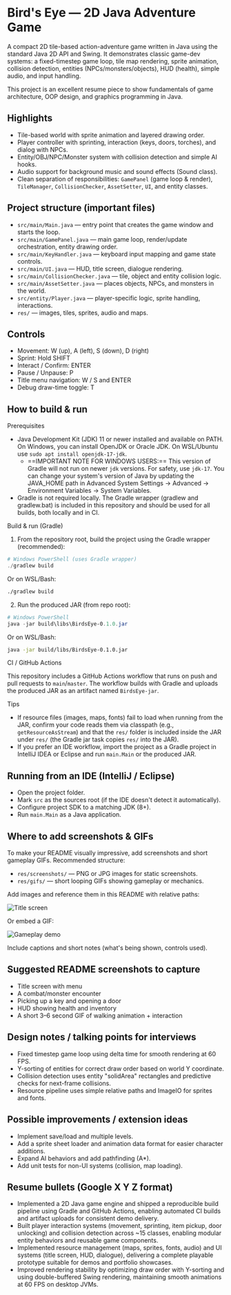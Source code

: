# Bird's Eye — 2D Java Adventure Game

A compact 2D tile-based action-adventure game written in Java using the standard Java 2D API and Swing. It demonstrates classic game-dev systems: a fixed-timestep game loop, tile map rendering, sprite animation, collision detection, entities (NPCs/monsters/objects), HUD (health), simple audio, and input handling.

This project is an excellent resume piece to show fundamentals of game architecture, OOP design, and graphics programming in Java.

## Highlights

- Tile-based world with sprite animation and layered drawing order.
- Player controller with sprinting, interaction (keys, doors, torches), and dialog with NPCs.
- Entity/OBJ/NPC/Monster system with collision detection and simple AI hooks.
- Audio support for background music and sound effects (Sound class).
- Clean separation of responsibilities: `GamePanel` (game loop & render), `TileManager`, `CollisionChecker`, `AssetSetter`, `UI`, and entity classes.

## Project structure (important files)

- `src/main/Main.java` — entry point that creates the game window and starts the loop.
- `src/main/GamePanel.java` — main game loop, render/update orchestration, entity drawing order.
- `src/main/KeyHandler.java` — keyboard input mapping and game state controls.
- `src/main/UI.java` — HUD, title screen, dialogue rendering.
- `src/main/CollisionChecker.java` — tile, object and entity collision logic.
- `src/main/AssetSetter.java` — places objects, NPCs, and monsters in the world.
- `src/entity/Player.java` — player-specific logic, sprite handling, interactions.
- `res/` — images, tiles, sprites, audio and maps.

## Controls

- Movement: W (up), A (left), S (down), D (right)
- Sprint: Hold SHIFT
- Interact / Confirm: ENTER
- Pause / Unpause: P
- Title menu navigation: W / S and ENTER
- Debug draw-time toggle: T

## How to build & run

Prerequisites

- Java Development Kit (JDK) 11 or newer installed and available on PATH. On Windows, you can install OpenJDK or Oracle JDK. On WSL/Ubuntu use `sudo apt install openjdk-17-jdk`.
  - ==IMPORTANT NOTE FOR WINDOWS USERS:== This version of Gradle will not run on newer `jdk` versions. For safety, use `jdk-17`. You can change your system's version of Java by updating the JAVA_HOME path in Advanced System Settings -> Advanced -> Environment Variables -> System Variables.
- Gradle is not required locally. The Gradle wrapper (gradlew and gradlew.bat) is included in this repository and should be used for all builds, both locally and in CI.

Build & run (Gradle)

1. From the repository root, build the project using the Gradle wrapper (recommended):

```powershell
# Windows PowerShell (uses Gradle wrapper)
./gradlew build
```

Or on WSL/Bash:

```bash
./gradlew build
```

2. Run the produced JAR (from repo root):

```powershell
# Windows PowerShell
java -jar build\libs\BirdsEye-0.1.0.jar
```

Or on WSL/Bash:

```bash
java -jar build/libs/BirdsEye-0.1.0.jar
```

CI / GitHub Actions

This repository includes a GitHub Actions workflow that runs on push and pull requests to `main`/`master`. The workflow builds with Gradle and uploads the produced JAR as an artifact named `BirdsEye-jar`.

Tips

- If resource files (images, maps, fonts) fail to load when running from the JAR, confirm your code reads them via classpath (e.g., `getResourceAsStream`) and that the `res/` folder is included inside the JAR under `res/` (the Gradle jar task copies `res/` into the JAR).
- If you prefer an IDE workflow, import the project as a Gradle project in IntelliJ IDEA or Eclipse and run `main.Main` or the produced JAR.

## Running from an IDE (IntelliJ / Eclipse)

- Open the project folder.
- Mark `src` as the sources root (if the IDE doesn't detect it automatically).
- Configure project SDK to a matching JDK (8+).
- Run `main.Main` as a Java application.

## Where to add screenshots & GIFs

To make your README visually impressive, add screenshots and short gameplay GIFs. Recommended structure:

- `res/screenshots/` — PNG or JPG images for static screenshots.
- `res/gifs/` — short looping GIFs showing gameplay or mechanics.

Add images and reference them in this README with relative paths:

![Title screen](res/screenshots/title-screen.png)

Or embed a GIF:

![Gameplay demo](res/gifs/gameplay-demo.gif)

Include captions and short notes (what's being shown, controls used).

## Suggested README screenshots to capture

- Title screen with menu
- A combat/monster encounter
- Picking up a key and opening a door
- HUD showing health and inventory
- A short 3–6 second GIF of walking animation + interaction

## Design notes / talking points for interviews

- Fixed timestep game loop using delta time for smooth rendering at 60 FPS.
- Y-sorting of entities for correct draw order based on world Y coordinate.
- Collision detection uses entity "solidArea" rectangles and predictive checks for next-frame collisions.
- Resource pipeline uses simple relative paths and ImageIO for sprites and fonts.

## Possible improvements / extension ideas

- Implement save/load and multiple levels.
- Add a sprite sheet loader and animation data format for easier character additions.
- Expand AI behaviors and add pathfinding (A*).
- Add unit tests for non-UI systems (collision, map loading).

## Resume bullets (Google X Y Z format)

- Implemented a 2D Java game engine and shipped a reproducible build pipeline using Gradle and GitHub Actions, enabling automated CI builds and artifact uploads for consistent demo delivery.
- Built player interaction systems (movement, sprinting, item pickup, door unlocking) and collision detection across ~15 classes, enabling modular entity behaviors and reusable game components.
- Implemented resource management (maps, sprites, fonts, audio) and UI systems (title screen, HUD, dialogue), delivering a complete playable prototype suitable for demos and portfolio showcases.
- Improved rendering stability by optimizing draw order with Y-sorting and using double-buffered Swing rendering, maintaining smooth animations at 60 FPS on desktop JVMs.

